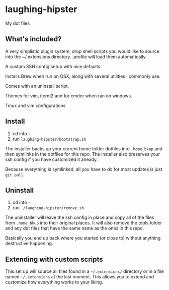 laughing-hipster
================

My dot files

## What's included?

A very simplistic plugin system, drop shell scripts you would like to source into the ~/.extensions directory. .profile will load them automatically.

A custom SSH config setup with nice defaults.

Installs Brew when run on OSX, along with several utilities I commonly use.

Comes with an uninstall script.

Themes for vim, iterm2 and for cmder when ran on windows.

Tmux and vim configurations

## Install

1. cd into `~`
3. run `laughing-hipster/bootstrap.sh`

The installer backs up your current home folder dotfiles into `.home_bkup` and then symlinks in the dotfiles for this repo. The installer also preserves your ssh config if you have customized it already.

Because everything is symlinked, all you have to do for most updates is just `git pull`.

## Uninstall
 
1. cd into `~`
2. run `./laughing-hipster/remove.sh`


The uninstaller will leave the ssh config in place and copy all of the files from `.home_bkup` into their original places. It will also remove the tools folder and any dot files that have the same name as the ones in this repo. 

Basically you end up back where you started (or close to) without anything destructive happening.

## Extending with custom scripts

This set up will source all files found in a `~/.extensions/` directory or in a file named `~/.extensions` at the last moment. This allows you to extend and customize how everything works to your liking.

